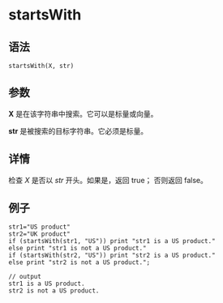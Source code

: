 # startsWith

## 语法

`startsWith(X, str)`

## 参数

**X** 是在该字符串中搜索。它可以是标量或向量。

**str** 是被搜索的目标字符串。它必须是标量。

## 详情

检查 *X* 是否以 *str* 开头。如果是，返回 true； 否则返回 false。

## 例子

```
str1="US product"
str2="UK product"
if (startsWith(str1, "US")) print "str1 is a US product."
else print "str1 is not a US product."
if (startsWith(str2, "US")) print "str2 is a US product."
else print "str2 is not a US product.";

// output
str1 is a US product.
str2 is not a US product.
```


